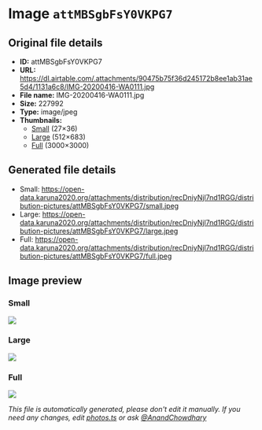 # Image `attMBSgbFsY0VKPG7`

## Original file details

- **ID:** attMBSgbFsY0VKPG7
- **URL:** https://dl.airtable.com/.attachments/90475b75f36d245172b8ee1ab31ae5d4/1131a6c8/IMG-20200416-WA0111.jpg
- **File name:** IMG-20200416-WA0111.jpg
- **Size:** 227992
- **Type:** image/jpeg
- **Thumbnails:**
  - [Small](https://dl.airtable.com/.attachmentThumbnails/31d8b24f007e5cb91fd7d2a7e7c10574/03d36348) (27×36)
  - [Large](https://dl.airtable.com/.attachmentThumbnails/80b1f17b62c89bf3b1725010070694a6/bc888c50) (512×683)
  - [Full](https://dl.airtable.com/.attachmentThumbnails/96d67339a014cc640f576186f25e95ac/74f866f1) (3000×3000)

## Generated file details

- Small: https://open-data.karuna2020.org/attachments/distribution/recDniyNjl7nd1RGG/distribution-pictures/attMBSgbFsY0VKPG7/small.jpeg
- Large: https://open-data.karuna2020.org/attachments/distribution/recDniyNjl7nd1RGG/distribution-pictures/attMBSgbFsY0VKPG7/large.jpeg
- Full: https://open-data.karuna2020.org/attachments/distribution/recDniyNjl7nd1RGG/distribution-pictures/attMBSgbFsY0VKPG7/full.jpeg

## Image preview

### Small

![](https://open-data.karuna2020.org/attachments/distribution/recDniyNjl7nd1RGG/distribution-pictures/attMBSgbFsY0VKPG7/small.jpeg)

### Large

![](https://open-data.karuna2020.org/attachments/distribution/recDniyNjl7nd1RGG/distribution-pictures/attMBSgbFsY0VKPG7/large.jpeg)

### Full

![](https://open-data.karuna2020.org/attachments/distribution/recDniyNjl7nd1RGG/distribution-pictures/attMBSgbFsY0VKPG7/full.jpeg)

_This file is automatically generated, please don't edit it manually. If you need any changes, edit [photos.ts](/photos.ts) or ask [@AnandChowdhary](https://github.com/AnandChowdhary)_
